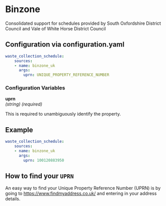 # Binzone

Consolidated support for schedules provided by South Oxfordshire District Council and Vale of White Horse District Council

## Configuration via configuration.yaml

```yaml
waste_collection_schedule:
    sources:
    - name: binzone_uk
      args:
        uprn: UNIQUE_PROPERTY_REFERENCE_NUMBER
```

### Configuration Variables

**uprn**  
*(string) (required)*

This is required to unambiguously identify the property.

## Example

```yaml
waste_collection_schedule:
    sources:
    - name: binzone_uk
      args:
        uprn: 100120883950
```

## How to find your `UPRN`

An easy way to find your Unique Property Reference Number (UPRN) is by going to <https://www.findmyaddress.co.uk/> and entering in your address details.

